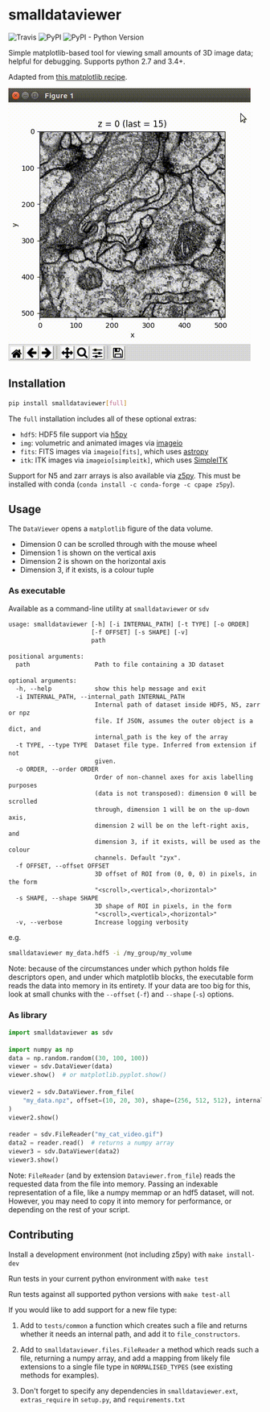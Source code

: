 # smalldataviewer

![Travis](https://img.shields.io/travis/clbarnes/smalldataviewer.svg)
![PyPI](https://img.shields.io/pypi/v/smalldataviewer.svg)
![PyPI - Python Version](https://img.shields.io/pypi/pyversions/smalldataviewer.svg)


Simple matplotlib-based tool for viewing small amounts of 3D image data;
helpful for debugging. Supports python 2.7 and 3.4+.

Adapted from [this matplotlib recipe](https://matplotlib.org/gallery/animation/image_slices_viewer.html).


![Small ssTEM Volume](examples/sstem.gif)


## Installation

```bash
pip install smalldataviewer[full]
```

The `full` installation includes all of these optional extras:

- `hdf5`: HDF5 file support via [h5py](http://docs.h5py.org/en/latest/build.html)
- `img`: volumetric and animated images via [imageio](https://imageio.readthedocs.io)
- `fits`: FITS images via `imageio[fits]`, which uses [astropy](http://www.astropy.org/)
- `itk`: ITK images via `imageio[simpleitk]`, which uses [SimpleITK](http://www.simpleitk.org/)

Support for N5 and zarr arrays is also available via [z5py](https://github.com/constantinpape/z5).
This must be installed with conda (`conda install -c conda-forge -c cpape z5py`).

## Usage

The `DataViewer` opens a `matplotlib` figure of the data volume.

-   Dimension 0 can be scrolled through with the mouse wheel
-   Dimension 1 is shown on the vertical axis
-   Dimension 2 is shown on the horizontal axis
-   Dimension 3, if it exists, is a colour tuple

### As executable

Available as a command-line utility at `smalldataviewer` or `sdv`

```
usage: smalldataviewer [-h] [-i INTERNAL_PATH] [-t TYPE] [-o ORDER]
                       [-f OFFSET] [-s SHAPE] [-v]
                       path

positional arguments:
  path                  Path to file containing a 3D dataset

optional arguments:
  -h, --help            show this help message and exit
  -i INTERNAL_PATH, --internal_path INTERNAL_PATH
                        Internal path of dataset inside HDF5, N5, zarr or npz
                        file. If JSON, assumes the outer object is a dict, and
                        internal_path is the key of the array
  -t TYPE, --type TYPE  Dataset file type. Inferred from extension if not
                        given.
  -o ORDER, --order ORDER
                        Order of non-channel axes for axis labelling purposes
                        (data is not transposed): dimension 0 will be scrolled
                        through, dimension 1 will be on the up-down axis,
                        dimension 2 will be on the left-right axis, and
                        dimension 3, if it exists, will be used as the colour
                        channels. Default "zyx".
  -f OFFSET, --offset OFFSET
                        3D offset of ROI from (0, 0, 0) in pixels, in the form
                        "<scroll>,<vertical>,<horizontal>"
  -s SHAPE, --shape SHAPE
                        3D shape of ROI in pixels, in the form
                        "<scroll>,<vertical>,<horizontal>"
  -v, --verbose         Increase logging verbosity
```

e.g.

```bash
smalldataviewer my_data.hdf5 -i /my_group/my_volume
```

Note: because of the circumstances under which python holds file
descriptors open, and under which matplotlib blocks, the executable form
reads the data into memory in its entirety. If your data are too big for
this, look at small chunks with the `--offset` (`-f`) and `--shape`
(`-s`) options.

### As library

```python
import smalldataviewer as sdv

import numpy as np
data = np.random.random((30, 100, 100))
viewer = sdv.DataViewer(data)
viewer.show()  # or matplotlib.pyplot.show()

viewer2 = sdv.DataViewer.from_file(
    "my_data.npz", offset=(10, 20, 30), shape=(256, 512, 512), internal_path="volume"
)
viewer2.show()

reader = sdv.FileReader("my_cat_video.gif")
data2 = reader.read()  # returns a numpy array
viewer3 = sdv.DataViewer(data2)
viewer3.show()
```

Note: `FileReader` (and by extension `Dataviewer.from_file`) reads the requested data
from the file into memory.
Passing an indexable representation of a file, like a numpy memmap or an hdf5 dataset,
will not.
However, you may need to copy it into memory for performance, or depending on the rest of your script.

## Contributing

Install a development environment (not including z5py) with
`make install-dev`

Run tests in your current python environment with `make test`

Run tests against all supported python versions with `make test-all`

If you would like to add support for a new file type:

1. Add to `tests/common` a function which creates such a file and returns whether
    it needs an internal path, and add it to `file_constructors`.

2. Add to `smalldataviewer.files.FileReader` a method which reads such a file,
returning a numpy array, and add a mapping from likely file
extensions to a single file type in `NORMALISED_TYPES`
(see existing methods for examples).

3. Don't forget to specify any dependencies in `smalldataviewer.ext`,
`extras_require` in `setup.py`, and `requirements.txt`
